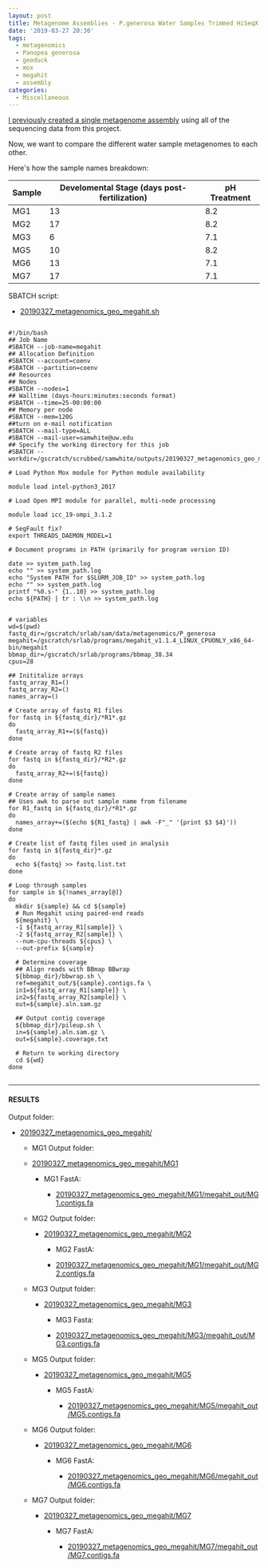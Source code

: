 ```yaml
---
layout: post
title: Metagenome Assemblies - P.generosa Water Samples Trimmed HiSeqX Data Using Megahit on Mox
date: '2019-03-27 20:30'
tags:
  - metagenomics
  - Panopea generosa
  - geoduck
  - mox
  - megahit
  - assembly
categories:
  - Miscellaneous
---
```


[I previously created a single metagenome assembly](https://robertslab.github.io/sams-notebook/2019/01/02/Metagenome-Assembly-P.generosa-Water-Sample-HiSeqX-Data-Using-Megahit.html) using all of the sequencing data from this project.

Now, we want to compare the different water sample metagenomes to each other.

Here's how the sample names breakdown:

| Sample | Develomental Stage (days post-fertilization) | pH Treatment |
|--------|-------------------------|--------------|
| MG1    | 13                      | 8.2          |
| MG2    | 17                      | 8.2          |
| MG3    | 6                       | 7.1          |
| MG5    | 10                      | 8.2          |
| MG6    | 13                      | 7.1          |
| MG7    | 17                      | 7.1          |



SBATCH script:

- [20190327_metagenomics_geo_megahit.sh]()

<pre><code>
#!/bin/bash
## Job Name
#SBATCH --job-name=megahit
## Allocation Definition
#SBATCH --account=coenv
#SBATCH --partition=coenv
## Resources
## Nodes
#SBATCH --nodes=1
## Walltime (days-hours:minutes:seconds format)
#SBATCH --time=25-00:00:00
## Memory per node
#SBATCH --mem=120G
##turn on e-mail notification
#SBATCH --mail-type=ALL
#SBATCH --mail-user=samwhite@uw.edu
## Specify the working directory for this job
#SBATCH --workdir=/gscratch/scrubbed/samwhite/outputs/20190327_metagenomics_geo_megahit

# Load Python Mox module for Python module availability

module load intel-python3_2017

# Load Open MPI module for parallel, multi-node processing

module load icc_19-ompi_3.1.2

# SegFault fix?
export THREADS_DAEMON_MODEL=1

# Document programs in PATH (primarily for program version ID)

date >> system_path.log
echo "" >> system_path.log
echo "System PATH for $SLURM_JOB_ID" >> system_path.log
echo "" >> system_path.log
printf "%0.s-" {1..10} >> system_path.log
echo ${PATH} | tr : \\n >> system_path.log


# variables
wd=$(pwd)
fastq_dir=/gscratch/srlab/sam/data/metagenomics/P_generosa
megahit=/gscratch/srlab/programs/megahit_v1.1.4_LINUX_CPUONLY_x86_64-bin/megahit
bbmap_dir=/gscratch/srlab/programs/bbmap_38.34
cpus=28

## Inititalize arrays
fastq_array_R1=()
fastq_array_R2=()
names_array=()

# Create array of fastq R1 files
for fastq in ${fastq_dir}/*R1*.gz
do
  fastq_array_R1+=(${fastq})
done

# Create array of fastq R2 files
for fastq in ${fastq_dir}/*R2*.gz
do
  fastq_array_R2+=(${fastq})
done

# Create array of sample names
## Uses awk to parse out sample name from filename
for R1_fastq in ${fastq_dir}/*R1*.gz
do
  names_array+=($(echo ${R1_fastq} | awk -F"_" '{print $3 $4}'))
done

# Create list of fastq files used in analysis
for fastq in ${fastq_dir}*.gz
do
  echo ${fastq} >> fastq.list.txt
done

# Loop through samples
for sample in ${!names_array[@]}
do
  mkdir ${sample} && cd ${sample}
  # Run Megahit using paired-end reads
  ${megahit} \
  -1 ${fastq_array_R1[sample]} \
  -2 ${fastq_array_R2[sample]} \
  --num-cpu-threads ${cpus} \
  --out-prefix ${sample}

  # Determine coverage
  ## Align reads with BBmap BBwrap
  ${bbmap_dir}/bbwrap.sh \
  ref=megahit_out/${sample}.contigs.fa \
  in1=${fastq_array_R1[sample]} \
  in2=${fastq_array_R2[sample]} \
  out=${sample}.aln.sam.gz

  ## Output contig coverage
  ${bbmap_dir}/pileup.sh \
  in=${sample}.aln.sam.gz \
  out=${sample}.coverage.txt

  # Return to working directory
  cd ${wd}
done

</code></pre>

---

#### RESULTS

Output folder:

- [20190327_metagenomics_geo_megahit/](http://gannet.fish.washington.edu/Atumefaciens/20190327_metagenomics_geo_megahit)

  - MG1 Output folder:

  - [20190327_metagenomics_geo_megahit/MG1](http://gannet.fish.washington.edu/Atumefaciens/20190327_metagenomics_geo_megahit/MG1)

     - MG1 FastA:

       - [20190327_metagenomics_geo_megahit/MG1/megahit_out/MG1.contigs.fa](http://gannet.fish.washington.edu/Atumefaciens/20190327_metagenomics_geo_megahit/MG1/megahit_out/MG1.contigs.fa)

   - MG2 Output folder:

     - [20190327_metagenomics_geo_megahit/MG2](http://gannet.fish.washington.edu/Atumefaciens/20190327_metagenomics_geo_megahit/MG2)

       - MG2 FastA:

       - [20190327_metagenomics_geo_megahit/MG1/megahit_out/MG2.contigs.fa](http://gannet.fish.washington.edu/Atumefaciens/20190327_metagenomics_geo_megahit/MG2/megahit_out/MG2.contigs.fa)

    - MG3 Output folder:

      - [20190327_metagenomics_geo_megahit/MG3](http://gannet.fish.washington.edu/Atumefaciens/20190327_metagenomics_geo_megahit/MG3)

        - MG3 Fasta:

        - [20190327_metagenomics_geo_megahit/MG3/megahit_out/MG3.contigs.fa](http://gannet.fish.washington.edu/Atumefaciens/20190327_metagenomics_geo_megahit/MG3/megahit_out/MG3.contigs.fa)

    - MG5 Output folder:

      - [20190327_metagenomics_geo_megahit/MG5](http://gannet.fish.washington.edu/Atumefaciens/20190327_metagenomics_geo_megahit/MG5)

        - MG5 FastA:

          - [20190327_metagenomics_geo_megahit/MG5/megahit_out/MG5.contigs.fa](http://gannet.fish.washington.edu/Atumefaciens/20190327_metagenomics_geo_megahit/MG5/megahit_out/MG5.contigs.fa)

    - MG6 Output folder:

      - [20190327_metagenomics_geo_megahit/MG6](http://gannet.fish.washington.edu/Atumefaciens/20190327_metagenomics_geo_megahit/MG6)

        - MG6 FastA:

          - [20190327_metagenomics_geo_megahit/MG6/megahit_out/MG6.contigs.fa](http://gannet.fish.washington.edu/Atumefaciens/20190327_metagenomics_geo_megahit/MG6/megahit_out/MG6.contigs.fa)

    - MG7 Output folder:

      - [20190327_metagenomics_geo_megahit/MG7](http://gannet.fish.washington.edu/Atumefaciens/20190327_metagenomics_geo_megahit/MG7)

        - MG7 FastA:

          - [20190327_metagenomics_geo_megahit/MG7/megahit_out/MG7.contigs.fa](http://gannet.fish.washington.edu/Atumefaciens/20190327_metagenomics_geo_megahit/MG7/megahit_out/MG7.contigs.fa)
